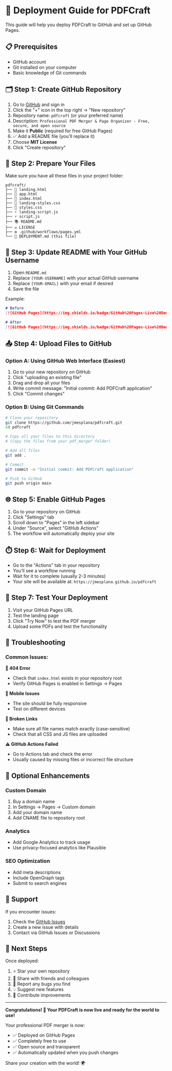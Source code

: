 # 🚀 Deployment Guide for PDFCraft

This guide will help you deploy PDFCraft to GitHub and set up GitHub Pages.

## 📋 Prerequisites

- GitHub account
- Git installed on your computer
- Basic knowledge of Git commands

## 🗂️ Step 1: Create GitHub Repository

1. Go to [GitHub](https://github.com) and sign in
2. Click the "+" icon in the top right → "New repository"
3. Repository name: `pdfcraft` (or your preferred name)
4. Description: `Professional PDF Merger & Page Organizer - Free, secure, and open source`
5. Make it **Public** (required for free GitHub Pages)
6. ✅ Add a README file (you'll replace it)
7. Choose **MIT License**
8. Click "Create repository"

## 📁 Step 2: Prepare Your Files

Make sure you have all these files in your project folder:

```
pdfcraft/
├── 📄 landing.html
├── 📄 app.html  
├── 📄 index.html
├── 🎨 landing-styles.css
├── 🎨 styles.css
├── ⚡ landing-script.js
├── ⚡ script.js
├── 📚 README.md
├── ⚖️ LICENSE
├── ⚙️ .github/workflows/pages.yml
└── 📖 DEPLOYMENT.md (this file)
```

## 🔧 Step 3: Update README with Your GitHub Username

1. Open `README.md`
2. Replace `[YOUR-USERNAME]` with your actual GitHub username
3. Replace `[YOUR-EMAIL]` with your email if desired
4. Save the file

Example:
```markdown
# Before
[![GitHub Pages](https://img.shields.io/badge/GitHub%20Pages-Live%20Demo-brightgreen)](https://jmesplana.github.io/pdfcraft)

# After  
[![GitHub Pages](https://img.shields.io/badge/GitHub%20Pages-Live%20Demo-brightgreen)](https://jmesplana.github.io/pdfcraft)
```

## 📤 Step 4: Upload Files to GitHub

### Option A: Using GitHub Web Interface (Easiest)

1. Go to your new repository on GitHub
2. Click "uploading an existing file"
3. Drag and drop all your files
4. Write commit message: "Initial commit: Add PDFCraft application"
5. Click "Commit changes"

### Option B: Using Git Commands

```bash
# Clone your repository
git clone https://github.com/jmesplana/pdfcraft.git
cd pdfcraft

# Copy all your files to this directory
# (Copy the files from your pdf_merger folder)

# Add all files
git add .

# Commit
git commit -m "Initial commit: Add PDFCraft application"

# Push to GitHub
git push origin main
```

## 🌐 Step 5: Enable GitHub Pages

1. Go to your repository on GitHub
2. Click "Settings" tab
3. Scroll down to "Pages" in the left sidebar
4. Under "Source", select "GitHub Actions"
5. The workflow will automatically deploy your site

## ⏱️ Step 6: Wait for Deployment

- Go to the "Actions" tab in your repository
- You'll see a workflow running
- Wait for it to complete (usually 2-3 minutes)
- Your site will be available at: `https://jmesplana.github.io/pdfcraft`

## 🎉 Step 7: Test Your Deployment

1. Visit your GitHub Pages URL
2. Test the landing page
3. Click "Try Now" to test the PDF merger
4. Upload some PDFs and test the functionality

## 🔧 Troubleshooting

### Common Issues:

**🚫 404 Error**
- Check that `index.html` exists in your repository root
- Verify GitHub Pages is enabled in Settings → Pages

**📱 Mobile Issues**
- The site should be fully responsive
- Test on different devices

**🔗 Broken Links**
- Make sure all file names match exactly (case-sensitive)
- Check that all CSS and JS files are uploaded

**⚠️ GitHub Actions Failed**
- Go to Actions tab and check the error
- Usually caused by missing files or incorrect file structure

## 🚀 Optional Enhancements

### Custom Domain
1. Buy a domain name
2. In Settings → Pages → Custom domain
3. Add your domain name
4. Add CNAME file to repository root

### Analytics
- Add Google Analytics to track usage
- Use privacy-focused analytics like Plausible

### SEO Optimization
- Add meta descriptions
- Include OpenGraph tags
- Submit to search engines

## 📧 Support

If you encounter issues:

1. Check the [GitHub Issues](https://github.com/jmesplana/pdfcraft/issues)
2. Create a new issue with details
3. Contact via GitHub Issues or Discussions

## 🎯 Next Steps

Once deployed:

1. ⭐ Star your own repository
2. 📢 Share with friends and colleagues  
3. 🐛 Report any bugs you find
4. 💡 Suggest new features
5. 🤝 Contribute improvements

---

**Congratulations! 🎉 Your PDFCraft is now live and ready for the world to use!**

Your professional PDF merger is now:
- ✅ Deployed on GitHub Pages
- ✅ Completely free to use
- ✅ Open source and transparent
- ✅ Automatically updated when you push changes

Share your creation with the world! 🌍